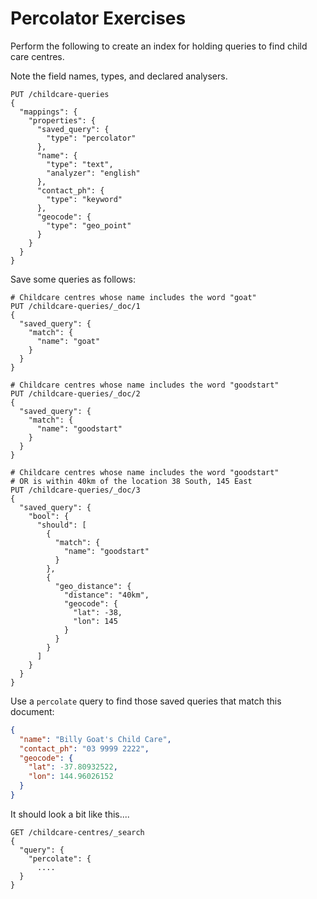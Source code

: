 # Percolator Exercises

Perform the following to create an index for holding queries to find child care centres.

Note the field names, types, and declared analysers.

```
PUT /childcare-queries
{
  "mappings": {
    "properties": {
      "saved_query": {
        "type": "percolator"
      },
      "name": {
        "type": "text",
        "analyzer": "english"
      },
      "contact_ph": {
        "type": "keyword"
      },
      "geocode": {
        "type": "geo_point"
      }
    }
  }
}
```

Save some queries as follows:

```
# Childcare centres whose name includes the word "goat"
PUT /childcare-queries/_doc/1
{
  "saved_query": {
    "match": {
      "name": "goat"
    }
  }
}

# Childcare centres whose name includes the word "goodstart"
PUT /childcare-queries/_doc/2
{
  "saved_query": {
    "match": {
      "name": "goodstart"
    }
  }
}

# Childcare centres whose name includes the word "goodstart"
# OR is within 40km of the location 38 South, 145 East
PUT /childcare-queries/_doc/3
{
  "saved_query": {
    "bool": {
      "should": [
        {
          "match": {
            "name": "goodstart"
          }
        },
        {
          "geo_distance": {
            "distance": "40km",
            "geocode": {
              "lat": -38,
              "lon": 145
            }
          }
        }
      ]
    }
  }
}

```


Use a `percolate` query to find those saved queries that match this document:


```json
{
  "name": "Billy Goat's Child Care",
  "contact_ph": "03 9999 2222",
  "geocode": {
    "lat": -37.80932522,
    "lon": 144.96026152
  }
}
```


It should look a bit like this....

```
GET /childcare-centres/_search
{
  "query": {
    "percolate": {
      ....
  }
}
```
